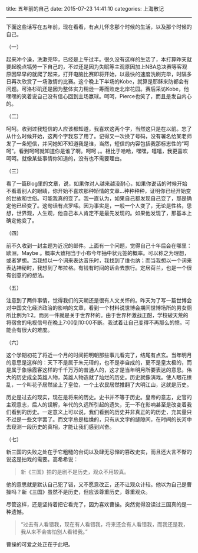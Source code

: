 title: 五年前的自己
date: 2015-07-23 14:41:10
categories: 上海散记

---

下面这些话写在五年前，现在看看，有点儿怀念那个时候的生活，以及那个时候的自己。

<!--more-->

（一）

起来冲个澡，洗漱完毕，已经是上午过半。很久没有这样的生活了，本打算昨天就要起晚点犒劳一下自己的，不过还是因为失眠等主观原因加上NBA总决赛等客观原因早早的就爬了起来，打开电脑比赛即将开始，以最快的速度洗刷完毕，时隔多日再次欣赏了一场激情的比赛。这个晚上下半场的Kobe，就算是耶稣来防都会有问题。可洛杉矶还是因为整体实力稍逊一筹而败走北岸花园。赛后采访Kobe，他嘿嘿的笑着说自己没有信心回到主场赢球。呵呵，Pierce也笑了，而且是发自内心的。

（二）

呵呵。收到过我短信的人应该都知道，我喜欢这两个字，当然这只是在以前。忘了从什么时候开始，这两个字我忘了用了。记得又一次换了号码，没有署名给某老师发了一条短信，并问她知不知道我是谁，当然，短信的内容包括我那标志性的“呵呵”。看到呵呵就知道你是谁了啊。呵呵 。。相比于哈哈，嘿嘿，嘻嘻，我更喜欢呵呵。就像某些事情你知道的，没有也不需要理由。

（三）

看了一篇Blog里的文章，说，如果你对人越来越没耐心，如果你说话的时候开始不看着别人的眼睛，你开始不喜欢那种矫情的文章...种种种种，证明你已经开始变的世故和世俗。可能我真的变了。我一直认为，如果自己都发现自己变了，那是确定他已经变了。这句话有点罗嗦。因为事实是，一般一个人变了，无论是性格，思想，世界观，人生观，他自己本人肯定不是最先发现的。如果他发现了，那基本上确定他变了。


（四）

前不久收到一封主题为近况的邮件。上面有一个问题，觉得自己十年后会在哪里：欧洲，Maybe 。概率大致相当于小布今年抽中状元签的概率。可以称之为理想，或者梦想。当我想以一个词来表达音乐时，我找到了维也纳；而当我想以一个词来表达神秘时，我想到了布拉格。有钱有时间的话会去旅行。定居荷兰，也是一个很有创意的的想法。

 （五）

注意到了两件事情，觉得我们的天朝还是很有人文关怀的。昨天为了写一篇世博会对中国文化经济政治的影响的文章，看到一个材料说世博会期间世博场所的男女厕所比例为1:2。而另一件就是关于世界杯的。由于世界杯激战正酣，学校破天荒的将宿舍的电视信号在晚上7:00到10:00不断。我试着让自己变得不再那么的愤。可能会有很大的难度。

（六）

这个学期初花了将近一个月的时间把明朝那些事儿看完了，结尾有点玄。当年明月的意思是这样的：天下不是属于朱元璋的，也不是李自成的，更不是皇太极的，而是属于象徐霞客这样的千千万万的普通人的，这才是当年明月所要表达的意思。伟大的历史成全英雄人物，英雄人物造就了灿烂的历史。历史就像演戏。使人眼花缭乱，一个叫花子居然坐上了皇位，一个土农民居然推翻了大明江山，这就是历史。

历史是过去的现实，现在是将来的历史。史书并不等于历史。皇帝的意志，史官的主观意志，后人的误解，年代的久远所引起的遗失，无一不在影响甚至是改变着我们看到的历史。一定意义上可以说，我们看到的历史并非真正的的历史，充其量只不过是一些文字罢了。而文字总是枯燥的，只有从文字的缝隙间，在时间的长河中去窥测一段历史的真相，才能让我们感到兴奋。

（七）

新三国的失败之处在于它粗糙的台词以及肆无忌惮的篡改史实，而且还大言不惭的说这是拍戏的需要。高希希说：

> 新《三国》拍的是剧不是历史，观众不用较真。

他的意思就是默认自己犯了错，又不愿意改正，还不让观众计较。他以为自己是曹操吗？新《三国》虽然不是历史，但应该尊重历史，尊重观众。

尽管这样，还是坚持着把它看完了，因为喜欢曹操。突然觉得没读过三国真的是一种遗憾。

> “过去有人看错我，现在有人看错我，将来还会有人看错我，而我还是我，我从来不会害怕别人看错我。”

曹操的可爱之处正在于此吧。